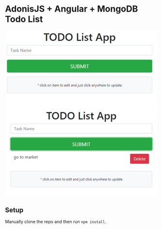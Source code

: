 # AdonisJS + Angular + MongoDB Todo List

<img src="/screenshots/angular-todo.png"/>
<img src="/screenshots/angular-todo2.png"/>


## Setup

Manually clone the repo and then run `npm install`.